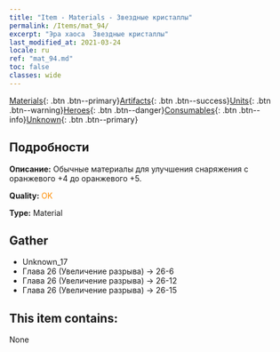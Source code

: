 ```yaml
---
title: "Item - Materials - Звездные кристаллы"
permalink: /Items/mat_94/
excerpt: "Эра хаоса  Звездные кристаллы"
last_modified_at: 2021-03-24
locale: ru
ref: "mat_94.md"
toc: false
classes: wide
---
```

 [Materials](/ru/Items/){: .btn .btn--primary}[Artifacts](/ru/Items/Artifacts/){: .btn .btn--success}[Units](/ru/Items/Units/){: .btn .btn--warning}[Heroes](/ru/Items/Heroes/){: .btn .btn--danger}[Consumables](/ru/Items/Consumables/){: .btn .btn--info}[Unknown](/ru/Items/Unknown/){: .btn .btn--primary}

## Подробности
 **Описание:** Обычные материалы для улучшения снаряжения c оранжевого +4 до оранжевого +5.

 **Quality:** <span style="color: #FF8C00">OK</span>

 **Type:** Material

## Gather

*    Unknown_17 
*    Глава 26 (Увеличение разрыва) -> 26-6 
*    Глава 26 (Увеличение разрыва) -> 26-12 
*    Глава 26 (Увеличение разрыва) -> 26-15 

## This item contains:

  None


